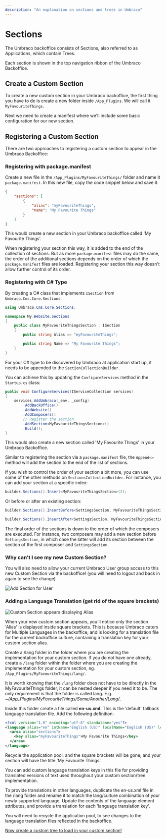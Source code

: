 ```yaml
---
description: "An explanation on sections and trees in Umbraco"
---
```


# Sections

The Umbraco backoffice consists of Sections, also referred to as Applications, which contain Trees.

Each section is shown in the top navigation ribbon of the Umbraco Backoffice.

## Create a Custom Section

To create a new custom section in your Umbraco backoffice, the first thing you have to do is create a new folder inside `/App_Plugins`. We will call it `MyFavouriteThings`.

Next we need to create a manifest where we'll include some basic configuration for our new section.

## Registering a Custom Section

There are two approaches to registering a custom section to appear in the Umbraco Backoffice:

### Registering with package.manifest

Create a new file in the `/App_Plugins/MyFavouriteThings/` folder and name it `package.manifest`. In this new file, copy the code snippet below and save it.

```json
{
    "sections": [
        {
            "alias": "myFavouriteThings",
            "name": "My Favourite Things"
        }
    ]
}
```

This would create a new section in your Umbraco backoffice called 'My Favourite Things'.

When registering your section this way, it is added to the end of the collection of sections. But as more `package.manifest` files may do the same, the order of the additional sections depends on the order of which the `package.manifest` files are loaded. Registering your section this way doesn't allow further control of its order.

### Registering with C# Type

By creating a C# class that implements `ISection` from `Umbraco.Cms.Core.Sections`:

```csharp
using Umbraco.Cms.Core.Sections;

namespace My.Website.Sections
{
    public class MyFavouriteThingsSection : ISection
    {
        public string Alias => "myFavouriteThings";

        public string Name => "My Favourite Things";
    }
}
```

For your C# type to be discovered by Umbraco at application start up, it needs to be appended to the `SectionCollectionBuilder`.

You can achieve this by updating the `ConfigureServices` method in the `Startup.cs` class:

```csharp
public void ConfigureServices(IServiceCollection services)
{
    services.AddUmbraco(_env, _config)
        .AddBackOffice()
        .AddWebsite()
        .AddComposers()
        // Register the section
        .AddSection<MyFavouriteThingsSection>()
        .Build();
}
```

This would also create a new section called 'My Favourite Things' in your Umbraco Backoffice.

Similar to registering the section via a `package.manifest` file, the `Append<>` method will add the section to the end of the list of sections.

If you wish to control the order of your section a bit more, you can use some of the other methods on `SectionsCollectionBuilder`. For instance, you can add your section at a specific index:

```csharp
builder.Sections().Insert<MyFavouriteThingsSection>(2);
```

Or before or after an existing section:

```csharp
builder.Sections().InsertBefore<SettingsSection, MyFavouriteThingsSection>();
```

```csharp
builder.Sections().InsertAfter<SettingsSection, MyFavouriteThingsSection>();
```

The final order of the sections is down to the order of which the composers are executed. For instance, two composers may add a new section before `SettingsSection`, in which case the latter will add its section between the section of the first composer and `SettingsSection`.

### Why can't I see my new Custom Section?

You will also need to allow your current Umbraco User group access to this new Custom Section via the backoffice! (you will need to logout and back in again to see the change)

![Add Section for User](images/add-custom-section-v8.png)

### Adding a Language Translation (get rid of the square brackets)

![Custom Section appears displaying Alias](images/custom-section-alias-v8.png)

When your new custom section appears, you'll notice only the section 'Alias' is displayed inside square brackets. This is because Umbraco caters for Multiple Languages in the backoffice, and is looking for a translation file for the current backoffice culture, containing a translation key for your custom section alias.

Create a /lang folder in the folder where you are creating the implementation for your custom section. If you do not have one already, create a `/lang` folder within the folder where you are creating the implementation for your custom section, eg. `/App_Plugins/MyFavouriteThings/lang/`.

It is worth knowing that the `/lang` folder does not have to be directly in the MyFavouriteThings folder, it can be nested deeper if you need it to be. The only requirement is that the folder is called lang. E.g. *~/App_Plugins/MyFavouriteThings/Some/Another/Lang/*.

Inside this folder create a file called **en-us.xml**. This is the 'default' fallback language translation file. Add the following definition:

```xml
<?xml version="1.0" encoding="utf-8" standalone="yes"?>
<language alias="en" intName="English (US)" localName="English (US)" lcid="" culture="en-US">
  <area alias="sections">
    <key alias="myFavouriteThings">My Favourite Things</key>
  </area>
</language>
```

Recycle the application pool, and the square brackets will be gone, and your section will have the title 'My Favourite Things'.

You can add custom language translation keys in this file for providing translated versions of text used throughout your custom section/tree implementation.

To provide translations in other languages, duplicate the en-us.xml file in the /lang folder and rename it to match the lang/culture combination of your newly supported language. Update the contents of the language element attributes, and provide a translation for each 'language translation key'.

You will need to recycle the application pool, to see changes to the language translation files reflected in the backoffice.

[Now create a custom tree to load in your custom section!](trees/)
